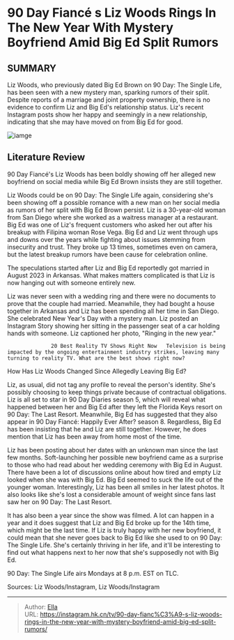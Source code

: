 # 90 Day Fiancé s Liz Woods Rings In The New Year With Mystery Boyfriend Amid Big Ed Split Rumors


## SUMMARY 



  Liz Woods, who previously dated Big Ed Brown on 90 Day: The Single Life, has been seen with a new mystery man, sparking rumors of their split.   Despite reports of a marriage and joint property ownership, there is no evidence to confirm Liz and Big Ed&#39;s relationship status.   Liz&#39;s recent Instagram posts show her happy and seemingly in a new relationship, indicating that she may have moved on from Big Ed for good.  

![iamge](https://static1.srcdn.com/wordpress/wp-content/uploads/2024/01/90-day-fianc-s-liz-woods-rings-in-the-new-year-with-mystery-boyfriend-amid-big-ed-split-rumors.jpg)

## Literature Review
90 Day Fiancé&#39;s Liz Woods has been boldly showing off her alleged new boyfriend on social media while Big Ed Brown insists they are still together.




Liz Woods could be on 90 Day: The Single Life again, considering she&#39;s been showing off a possible romance with a new man on her social media as rumors of her split with Big Ed Brown persist. Liz is a 30-year-old woman from San Diego where she worked as a waitress manager at a restaurant. Big Ed was one of Liz&#39;s frequent customers who asked her out after his breakup with Filipina woman Rose Vega. Big Ed and Liz went through ups and downs over the years while fighting about issues stemming from insecurity and trust. They broke up 13 times, sometimes even on camera, but the latest breakup rumors have been cause for celebration online.




The speculations started after Liz and Big Ed reportedly got married in August 2023 in Arkansas. What makes matters complicated is that Liz is now hanging out with someone entirely new.

          

Liz was never seen with a wedding ring and there were no documents to prove that the couple had married. Meanwhile, they had bought a house together in Arkansas and Liz has been spending all her time in San Diego. She celebrated New Year&#39;s Day with a mystery man. Liz posted an Instagram Story showing her sitting in the passenger seat of a car holding hands with someone. Liz captioned her photo, &#34;Ringing in the new year.&#34;

                  20 Best Reality TV Shows Right Now   Television is being impacted by the ongoing entertainment industry strikes, leaving many turning to reality TV. What are the best shows right now?    





 How Has Liz Woods Changed Since Allegedly Leaving Big Ed? 
          

Liz, as usual, did not tag any profile to reveal the person&#39;s identity. She&#39;s possibly choosing to keep things private because of contractual obligations. Liz is all set to star in 90 Day Diaries season 5, which will reveal what happened between her and Big Ed after they left the Florida Keys resort on 90 Day: The Last Resort. Meanwhile, Big Ed has suggested that they also appear in 90 Day Fiancé: Happily Ever After? season 8. Regardless, Big Ed has been insisting that he and Liz are still together. However, he does mention that Liz has been away from home most of the time.


 




Liz has been posting about her dates with an unknown man since the last few months. Soft-launching her possible new boyfriend came as a surprise to those who had read about her wedding ceremony with Big Ed in August. There have been a lot of discussions online about how tired and empty Liz looked when she was with Big Ed. Big Ed seemed to suck the life out of the younger woman. Interestingly, Liz has been all smiles in her latest photos. It also looks like she&#39;s lost a considerable amount of weight since fans last saw her on 90 Day: The Last Resort.

It has also been a year since the show was filmed. A lot can happen in a year and it does suggest that Liz and Big Ed broke up for the 14th time, which might be the last time. If Liz is truly happy with her new boyfriend, it could mean that she never goes back to Big Ed like she used to on 90 Day: The Single Life. She&#39;s certainly thriving in her life, and it&#39;ll be interesting to find out what happens next to her now that she&#39;s supposedly not with Big Ed.






90 Day: The Single Life airs Mondays at 8 p.m. EST on TLC.




Sources: Liz Woods/Instagram, Liz Woods/Instagram



---

> Author: [Ella](https://instagram.hk.cn/)  
> URL: https://instagram.hk.cn/tv/90-day-fianc%C3%A9-s-liz-woods-rings-in-the-new-year-with-mystery-boyfriend-amid-big-ed-split-rumors/  

